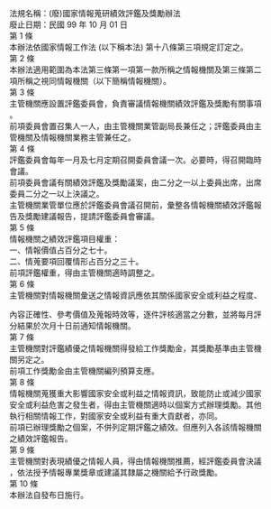 法規名稱：(廢)國家情報蒐研績效評鑑及獎勵辦法  
廢止日期：民國 99 年 10 月 01 日  
第 1 條  
本辦法依國家情報工作法 (以下稱本法) 第十八條第三項規定訂定之。  
第 2 條  
本辦法適用範圍為本法第三條第一項第一款所稱之情報機關及第三條第二  
項所稱之視同情報機關（以下簡稱情報機關）。  
第 3 條  
主管機關應設置評鑑委員會，負責審議情報機關績效評鑑及獎勵有關事項  
。  
前項委員會置召集人一人，由主管機關業管副局長兼任之；評鑑委員由主  
管機關及情報機關業務主管兼任之。  
第 4 條  
評鑑委員會每年一月及七月定期召開委員會議一次。必要時，得召開臨時  
會議。  
前項委員會議有關績效評鑑及獎勵議案，由二分之一以上委員出席，出席  
委員二分之一以上決議之。  
主管機關業管單位應於評鑑委員會議召開前，彙整各情報機關績效評鑑報  
告及獎勵建議報告，提請評鑑委員會審議。  
第 5 條  
情報機關之績效評鑑項目權重：  
一、情報價值占百分之七十。  
二、情蒐要項回覆情形占百分之三十。  
前項評鑑權重，得由主管機關適時調整之。  
第 6 條  
主管機關對情報機關彙送之情報資訊應依其關係國家安全或利益之程度、  


內容正確性、參考價值及蒐報時效等，逐件評核適當之分數，並將每月評  
分結果於次月十日前通知情報機關。  
第 7 條  
主管機關對評鑑績優之情報機關得發給工作獎勵金，其獎勵基準由主管機  
關另定之。  
前項工作獎勵金由主管機關編列預算支應。  
第 8 條  
情報機關蒐獲重大影響國家安全或利益之情報資訊，致能防止或減少國家  
安全或利益危害之發生者，得由主管機關適時以個案方式辦理獎勵。其他  
執行相關情報工作，對國家安全或利益有重大貢獻者，亦同。  
前項已辦理獎勵之個案，不併列定期評鑑之績效。但應列入各該情報機關  
之績效評鑑報告。  
第 9 條  
主管機關對表現績優之情報人員，得由情報機關推薦，經評鑑委員會決議  
，依法授予情報專業獎章或建議其隸屬之機關給予行政獎勵。  
第 10 條  
本辦法自發布日施行。  


